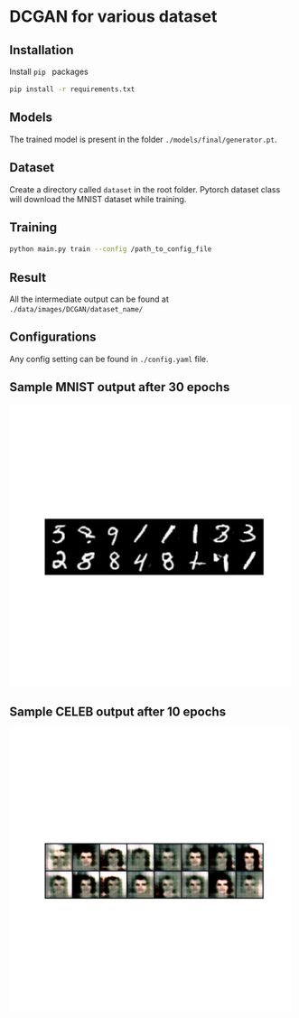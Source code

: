 # DCGAN for various dataset

## Installation

Install `pip ` packages

```bash
pip install -r requirements.txt
```

## Models

The trained model is present in the folder `./models/final/generator.pt`.

## Dataset

Create a directory called `dataset` in the root folder. Pytorch dataset class will download the MNIST dataset while training.


## Training
```bash
python main.py train --config /path_to_config_file
```

## Result
All the intermediate output can be found at `./data/images/DCGAN/dataset_name/`

## Configurations
Any config setting can be found in `./config.yaml` file.

## Sample MNIST output after 30 epochs
<img src="./artifacts/mnist.png" width="500px"/>

## Sample CELEB output after 10 epochs
<img src="./artifacts/celeb.png" width="500px"/>